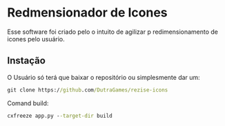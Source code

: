 # Redmensionador de Icones

Esse software foi criado pelo o intuito de agilizar p redimensionamento de icones pelo usuário.

## Instação

O Usuário só terá que baixar o repositório ou simplesmente dar um:

```cmd
git clone https://github.com/DutraGames/rezise-icons
```

Comand build:

```cmd
cxfreeze app.py --target-dir build
```
